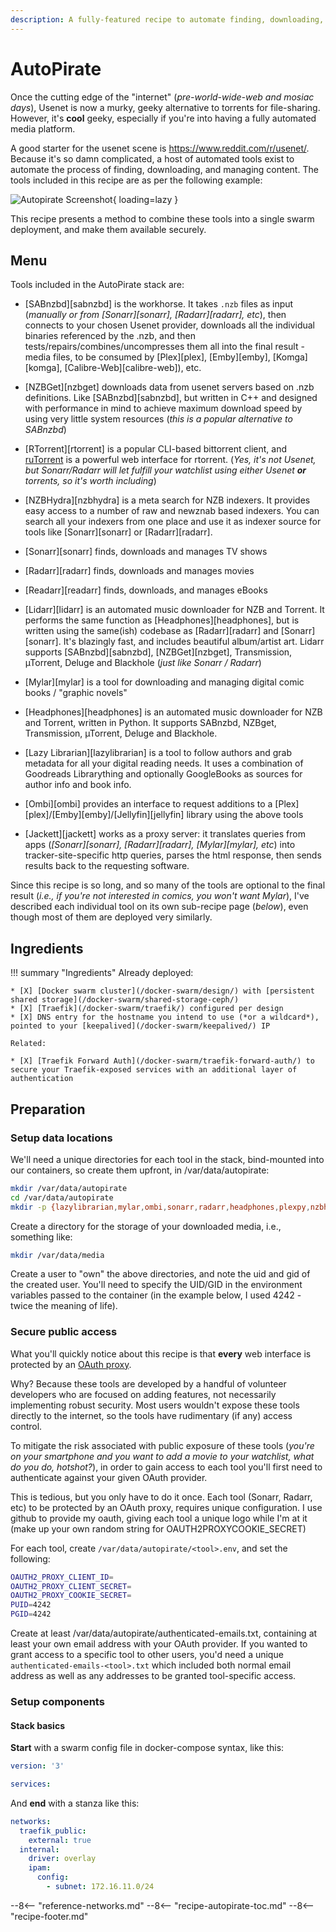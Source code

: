 ```yaml
---
description: A fully-featured recipe to automate finding, downloading, and organising media
---
```


# AutoPirate

Once the cutting edge of the "internet" (_pre-world-wide-web and mosiac days_), Usenet is now a murky, geeky alternative to torrents for file-sharing. However, it's **cool** geeky, especially if you're into having a fully automated media platform.

A good starter for the usenet scene is <https://www.reddit.com/r/usenet/>. Because it's so damn complicated, a host of automated tools exist to automate the process of finding, downloading, and managing content. The tools included in this recipe are as per the following example:

![Autopirate Screenshot](../../images/autopirate.png){ loading=lazy }

This recipe presents a method to combine these tools into a single swarm deployment, and make them available securely.

## Menu

Tools included in the AutoPirate stack are:

* [SABnzbd][sabnzbd] is the workhorse. It takes `.nzb` files as input (_manually or from [Sonarr][sonarr], [Radarr][radarr], etc_), then connects to your chosen Usenet provider, downloads all the individual binaries referenced by the .nzb, and then tests/repairs/combines/uncompresses them all into the final result - media files, to be consumed by [Plex][plex], [Emby][emby], [Komga][komga], [Calibre-Web][calibre-web]), etc.
  
* [NZBGet][nzbget] downloads data from usenet servers based on .nzb definitions. Like [SABnzbd][sabnzbd], but written in C++ and designed with performance in mind to achieve maximum download speed by using very little system resources (_this is a popular alternative to SABnzbd_)
  
* [RTorrent][rtorrent] is a popular CLI-based bittorrent client, and [ruTorrent](https://github.com/Novik/ruTorrent) is a powerful web interface for rtorrent. (_Yes, it's not Usenet, but Sonarr/Radarr will let fulfill your watchlist using either Usenet **or** torrents, so it's worth including_)
  
* [NZBHydra][nzbhydra] is a meta search for NZB indexers. It provides easy access to a number of raw and newznab based indexers. You can search all your indexers from one place and use it as indexer source for tools like [Sonarr][sonarr] or [Radarr][radarr].
  
* [Sonarr][sonarr] finds, downloads and manages TV shows

* [Radarr][radarr] finds, downloads and manages movies

* [Readarr][readarr] finds, downloads, and manages eBooks

* [Lidarr][lidarr] is an automated music downloader for NZB and Torrent. It performs the same function as [Headphones][headphones], but is written using the same(ish) codebase as [Radarr][radarr] and [Sonarr][sonarr]. It's blazingly fast, and includes beautiful album/artist art. Lidarr supports [SABnzbd][sabnzbd], [NZBGet][nzbget], Transmission, µTorrent, Deluge and Blackhole (_just like Sonarr / Radarr_)

* [Mylar][mylar] is a tool for downloading and managing digital comic books / "graphic novels"

* [Headphones][headphones] is an automated music downloader for NZB and Torrent, written in Python. It supports SABnzbd, NZBget, Transmission, µTorrent, Deluge and Blackhole.

* [Lazy Librarian][lazylibrarian] is a tool to follow authors and grab metadata for all your digital reading needs. It uses a combination of Goodreads Librarything and optionally GoogleBooks as sources for author info and book info.

* [Ombi][ombi] provides an interface to request additions to a [Plex][plex]/[Emby][emby]/[Jellyfin][jellyfin] library using the above tools

* [Jackett][jackett] works as a proxy server: it translates queries from apps (*[Sonarr][sonarr], [Radarr][radarr], [Mylar][mylar], etc*) into tracker-site-specific http queries, parses the html response, then sends results back to the requesting software.

Since this recipe is so long, and so many of the tools are optional to the final result (_i.e., if you're not interested in comics, you won't want Mylar_), I've described each individual tool on its own sub-recipe page (_below_), even though most of them are deployed very similarly.

## Ingredients

!!! summary "Ingredients"
    Already deployed:

    * [X] [Docker swarm cluster](/docker-swarm/design/) with [persistent shared storage](/docker-swarm/shared-storage-ceph/)
    * [X] [Traefik](/docker-swarm/traefik/) configured per design
    * [X] DNS entry for the hostname you intend to use (*or a wildcard*), pointed to your [keepalived](/docker-swarm/keepalived/) IP

    Related:

    * [X] [Traefik Forward Auth](/docker-swarm/traefik-forward-auth/) to secure your Traefik-exposed services with an additional layer of authentication

## Preparation

### Setup data locations

We'll need a unique directories for each tool in the stack, bind-mounted into our containers, so create them upfront, in /var/data/autopirate:

```bash
mkdir /var/data/autopirate
cd /var/data/autopirate
mkdir -p {lazylibrarian,mylar,ombi,sonarr,radarr,headphones,plexpy,nzbhydra,sabnzbd,nzbget,rtorrent,jackett}
```

Create a directory for the storage of your downloaded media, i.e., something like:

```bash
mkdir /var/data/media
```

Create a user to "own" the above directories, and note the uid and gid of the created user. You'll need to specify the UID/GID in the environment variables passed to the container (in the example below, I used 4242 - twice the meaning of life).

### Secure public access

What you'll quickly notice about this recipe is that __every__ web interface is protected by an [OAuth proxy](/reference/oauth_proxy/).

Why? Because these tools are developed by a handful of volunteer developers who are focused on adding features, not necessarily implementing robust security. Most users wouldn't expose these tools directly to the internet, so the tools have rudimentary (if any) access control.

To mitigate the risk associated with public exposure of these tools (_you're on your smartphone and you want to add a movie to your watchlist, what do you do, hotshot?_), in order to gain access to each tool you'll first need to authenticate against your given OAuth provider.

This is tedious, but you only have to do it once. Each tool (Sonarr, Radarr, etc) to be protected by an OAuth proxy, requires unique configuration. I use github to provide my oauth, giving each tool a unique logo while I'm at it (make up your own random string for OAUTH2PROXYCOOKIE_SECRET)

For each tool, create `/var/data/autopirate/<tool>.env`, and set the following:

```bash
OAUTH2_PROXY_CLIENT_ID=
OAUTH2_PROXY_CLIENT_SECRET=
OAUTH2_PROXY_COOKIE_SECRET=
PUID=4242
PGID=4242
```

Create at least /var/data/autopirate/authenticated-emails.txt, containing at least your own email address with your OAuth provider. If you wanted to grant access to a specific tool to other users, you'd need a unique `authenticated-emails-<tool>.txt` which included both normal email address as well as any addresses to be granted tool-specific access.

### Setup components

#### Stack basics

**Start** with a swarm config file in docker-compose syntax, like this:

````yaml
version: '3'

services:
````

And **end** with a stanza like this:

````yaml
networks:
  traefik_public:
    external: true
  internal:
    driver: overlay
    ipam:
      config:
        - subnet: 172.16.11.0/24
````

--8<-- "reference-networks.md"
--8<-- "recipe-autopirate-toc.md"
--8<-- "recipe-footer.md"
